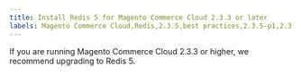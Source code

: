 ```yaml
---
title: Install Redis 5 for Magento Commerce Cloud 2.3.3 or later
labels: Magento Commerce Cloud,Redis,2.3.5,best practices,2.3.5-p1,2.3.4-p2,2.3.4,2.3.3,2.4.0,Redis 5,2.3.6,2.3.5-p2,2.3.3-p1
---
```


If you are running Magento Commerce Cloud 2.3.3 or higher, we recommend upgrading to Redis 5.